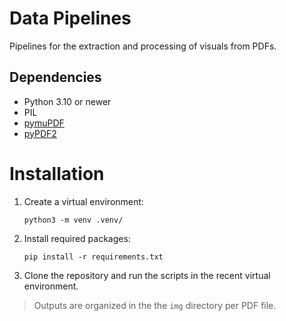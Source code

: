 # Data Pipelines

Pipelines for the extraction and processing of visuals from PDFs.

## Dependencies

- Python 3.10 or newer 
- PIL
- [pymuPDF](https://pymupdf.readthedocs.io/en/latest/intro.html)
- [pyPDF2](https://pypdf2.readthedocs.io/en/3.0.0/)

# Installation

1. Create a virtual environment:
    ```shell
    python3 -m venv .venv/
    ```
2. Install required packages:

    ```shell
    pip install -r requirements.txt
    ```
3. Clone the repository and run the scripts in the recent virtual environment.

> Outputs are organized in the the `img` directory per PDF file.
